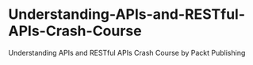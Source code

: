 


# Understanding-APIs-and-RESTful-APIs-Crash-Course
Understanding APIs and RESTful APIs Crash Course by Packt Publishing
